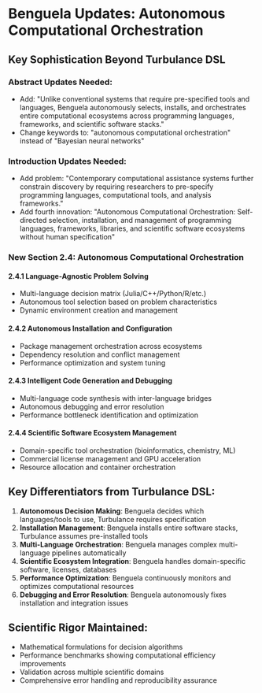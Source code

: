 # Benguela Updates: Autonomous Computational Orchestration

## Key Sophistication Beyond Turbulance DSL

### Abstract Updates Needed:
- Add: "Unlike conventional systems that require pre-specified tools and languages, Benguela autonomously selects, installs, and orchestrates entire computational ecosystems across programming languages, frameworks, and scientific software stacks."
- Change keywords to: "autonomous computational orchestration" instead of "Bayesian neural networks"

### Introduction Updates Needed:
- Add problem: "Contemporary computational assistance systems further constrain discovery by requiring researchers to pre-specify programming languages, computational tools, and analysis frameworks."
- Add fourth innovation: "Autonomous Computational Orchestration: Self-directed selection, installation, and management of programming languages, frameworks, libraries, and scientific software ecosystems without human specification"

### New Section 2.4: Autonomous Computational Orchestration

#### 2.4.1 Language-Agnostic Problem Solving
- Multi-language decision matrix (Julia/C++/Python/R/etc.)
- Autonomous tool selection based on problem characteristics
- Dynamic environment creation and management

#### 2.4.2 Autonomous Installation and Configuration  
- Package management orchestration across ecosystems
- Dependency resolution and conflict management
- Performance optimization and system tuning

#### 2.4.3 Intelligent Code Generation and Debugging
- Multi-language code synthesis with inter-language bridges
- Autonomous debugging and error resolution
- Performance bottleneck identification and optimization

#### 2.4.4 Scientific Software Ecosystem Management
- Domain-specific tool orchestration (bioinformatics, chemistry, ML)
- Commercial license management and GPU acceleration
- Resource allocation and container orchestration

## Key Differentiators from Turbulance DSL:

1. **Autonomous Decision Making**: Benguela decides which languages/tools to use, Turbulance requires specification
2. **Installation Management**: Benguela installs entire software stacks, Turbulance assumes pre-installed tools
3. **Multi-Language Orchestration**: Benguela manages complex multi-language pipelines automatically
4. **Scientific Ecosystem Integration**: Benguela handles domain-specific software, licenses, databases
5. **Performance Optimization**: Benguela continuously monitors and optimizes computational resources
6. **Debugging and Error Resolution**: Benguela autonomously fixes installation and integration issues

## Scientific Rigor Maintained:
- Mathematical formulations for decision algorithms
- Performance benchmarks showing computational efficiency improvements
- Validation across multiple scientific domains
- Comprehensive error handling and reproducibility assurance 
